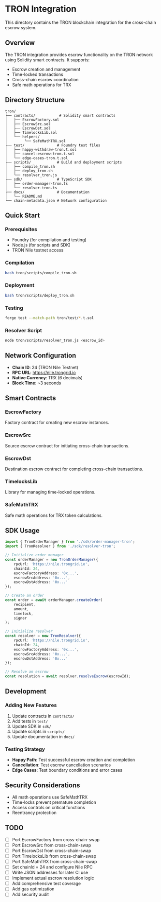 # TRON Integration

This directory contains the TRON blockchain integration for the cross-chain escrow system.

## Overview

The TRON integration provides escrow functionality on the TRON network using Solidity smart contracts. It supports:

- Escrow creation and management
- Time-locked transactions
- Cross-chain escrow coordination
- Safe math operations for TRX

## Directory Structure

```
tron/
├── contracts/           # Solidity smart contracts
│   ├── EscrowFactory.sol
│   ├── EscrowSrc.sol
│   ├── EscrowDst.sol
│   ├── TimelocksLib.sol
│   └── helpers/
│        └── SafeMathTRX.sol
├── test/               # Foundry test files
│   ├── happy-withdraw-tron.t.sol
│   ├── cancel-escrow-tron.t.sol
│   └── edge-cases-tron.t.sol
├── scripts/            # Build and deployment scripts
│   ├── compile_tron.sh
│   ├── deploy_tron.sh
│   └── resolver_tron.js
├── sdk/                # TypeScript SDK
│   ├── order-manager-tron.ts
│   └── resolver-tron.ts
├── docs/               # Documentation
│   └── README.md
└── chain-metadata.json # Network configuration
```

## Quick Start

### Prerequisites

- Foundry (for compilation and testing)
- Node.js (for scripts and SDK)
- TRON Nile testnet access

### Compilation

```bash
bash tron/scripts/compile_tron.sh
```

### Deployment

```bash
bash tron/scripts/deploy_tron.sh
```

### Testing

```bash
forge test --match-path tron/test/*.t.sol
```

### Resolver Script

```bash
node tron/scripts/resolver_tron.js <escrow_id>
```

## Network Configuration

- **Chain ID**: 24 (TRON Nile Testnet)
- **RPC URL**: https://nile.trongrid.io
- **Native Currency**: TRX (6 decimals)
- **Block Time**: ~3 seconds

## Smart Contracts

### EscrowFactory
Factory contract for creating new escrow instances.

### EscrowSrc
Source escrow contract for initiating cross-chain transactions.

### EscrowDst
Destination escrow contract for completing cross-chain transactions.

### TimelocksLib
Library for managing time-locked operations.

### SafeMathTRX
Safe math operations for TRX token calculations.

## SDK Usage

```typescript
import { TronOrderManager } from './sdk/order-manager-tron';
import { TronResolver } from './sdk/resolver-tron';

// Initialize order manager
const orderManager = new TronOrderManager({
    rpcUrl: 'https://nile.trongrid.io',
    chainId: 24,
    escrowFactoryAddress: '0x...',
    escrowSrcAddress: '0x...',
    escrowDstAddress: '0x...'
});

// Create an order
const order = await orderManager.createOrder(
    recipient,
    amount,
    timelock,
    signer
);

// Initialize resolver
const resolver = new TronResolver({
    rpcUrl: 'https://nile.trongrid.io',
    chainId: 24,
    escrowFactoryAddress: '0x...',
    escrowSrcAddress: '0x...',
    escrowDstAddress: '0x...'
});

// Resolve an escrow
const resolution = await resolver.resolveEscrow(escrowId);
```

## Development

### Adding New Features

1. Update contracts in `contracts/`
2. Add tests in `test/`
3. Update SDK in `sdk/`
4. Update scripts in `scripts/`
5. Update documentation in `docs/`

### Testing Strategy

- **Happy Path**: Test successful escrow creation and completion
- **Cancellation**: Test escrow cancellation scenarios
- **Edge Cases**: Test boundary conditions and error cases

## Security Considerations

- All math operations use SafeMathTRX
- Time-locks prevent premature completion
- Access controls on critical functions
- Reentrancy protection

## TODO

- [ ] Port EscrowFactory from cross-chain-swap
- [ ] Port EscrowSrc from cross-chain-swap
- [ ] Port EscrowDst from cross-chain-swap
- [ ] Port TimelocksLib from cross-chain-swap
- [ ] Port SafeMathTRX from cross-chain-swap
- [ ] Set chainId = 24 and configure Nile RPC
- [ ] Write JSON addresses for later CI use
- [ ] Implement actual escrow resolution logic
- [ ] Add comprehensive test coverage
- [ ] Add gas optimization
- [ ] Add security audit 